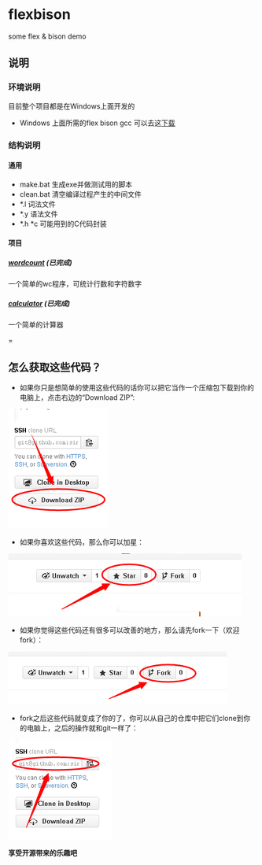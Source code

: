 #  flexbison

some flex &amp; bison demo

## 说明

### 环境说明

目前整个项目都是在Windows上面开发的

* Windows 上面所需的flex bison gcc 可以去这[下载](http://pan.baidu.com/s/1hqHt4OG)

### 结构说明

#### 通用
* make.bat 生成exe并做测试用的脚本
* clean.bat 清空编译过程产生的中间文件
* *.l 词法文件
* *.y 语法文件
* *.h *c 可能用到的C代码封装

#### 项目

##### [wordcount](/sintrb/flexbison/tree/master/wordcount) (已完成)

一个简单的wc程序，可统计行数和字符数字

##### [calculator](/sintrb/flexbison/tree/master/calculator) (已完成)

一个简单的计算器

=

## 怎么获取这些代码？

* 如果你只是想简单的使用这些代码的话你可以把它当作一个压缩包下载到你的电脑上，点击右边的“Download ZIP”:

![image](https://raw.githubusercontent.com/sintrb/forgithub/master/img/screenshots/githubdownloadzip.png)


* 如果你喜欢这些代码，那么你可以加星：

![image](https://raw.githubusercontent.com/sintrb/forgithub/master/img/screenshots/githubstart.png)

* 如果你觉得这些代码还有很多可以改善的地方，那么请先fork一下（欢迎fork）：

![image](https://raw.githubusercontent.com/sintrb/forgithub/master/img/screenshots/githubfork.png)

* fork之后这些代码就变成了你的了，你可以从自己的仓库中把它们clone到你的电脑上，之后的操作就和git一样了：

![image](https://raw.githubusercontent.com/sintrb/forgithub/master/img/screenshots/githubsshclone.png)

**享受开源带来的乐趣吧**


